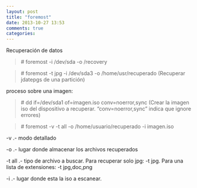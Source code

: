 ```yaml
---
layout: post
title: "foremost"
date: 2013-10-27 13:53
comments: true
categories: 
---
```

Recuperación de datos

>\# foremost -i /dev/sda -o /recovery

>\# foremost -t jpg -i /dev/sda3 -o /home/usr/recuperado (Recuperar jdatepgs de una partición)

proceso sobre una imagen:

>\# dd if=/dev/sda1 of=imagen.iso conv=noerror,sync (Crear la imagen iso del dispositivo a recuperar. “conv=noerror,sync” indica que ignore errores)

>\# foremost -v -t all -o /home/usuario/recuperado -i imagen.iso

-v .- modo detallado

-o .- lugar donde almacenar los archivos recuperados

-t all .- tipo de archivo a buscar. Para recuperar solo jpg: -t jpg. Para una lista de extensiones: -t jpg,doc,png

-i .- lugar donde esta la iso a escanear.

